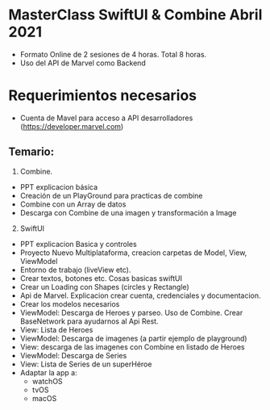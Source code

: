 # MasterClass SwiftUI & Combine Abril 2021
- Formato Online de 2 sesiones de 4 horas. Total 8 horas.
- Uso del API de Marvel como Backend

# Requerimientos necesarios
- Cuenta de Mavel para acceso a API desarrolladores (https://developer.marvel.com)

## Temario:
1. Combine.
  - PPT explicacion básica
  - Creación de un PlayGround para practicas de combine
  - Combine con un Array de datos
  - Descarga con Combine de una imagen y transformación a Image
2. SwiftUI
  - PPT explicacion Basica y controles
  - Proyecto Nuevo Multiplataforma, creacion carpetas de Model, View, ViewModel
  - Entorno de trabajo (liveView etc). 
  - Crear textos, botones etc. Cosas basicas swiftUI
  - Crear un Loading con Shapes (circles y Rectangle)
  - Api de Marvel. Explicacion crear cuenta, credenciales y documentacion.
  - Crear los modelos necesarios
  - ViewModel: Descarga de Heroes y parseo. Uso de Combine. Crear BaseNetwork para ayudarnos al Api Rest.
  - View: Lista de Heroes
  - ViewModel: Descarga de imagenes (a partir ejemplo de playground)
  - View: descarga de las imagenes con Combine en listado de Heroes
  - ViewModel: Descarga de Series
  - View: Lista de Series de un superHéroe
  - Adaptar la app a:
    - watchOS
    - tvOS
    - macOS
    

